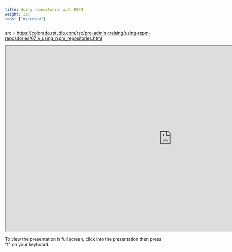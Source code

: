 ```yaml
---
title: Using repositories with RSPM
weight: 130
tags: ["overview"]
---
```


src = https://colorado.rstudio.com/rsc/pro-admin-training/using-rspm-repositories/07_a_using_rspm_repositories.html

<iframe src="https://colorado.rstudio.com/rsc/pro-admin-training/using-rspm-repositories/07_a_using_rspm_repositories.html" width="1067px" height="600px">
</iframe>


To view the presentation in full screen, click into the presentation then press "f" on your keyboard.

